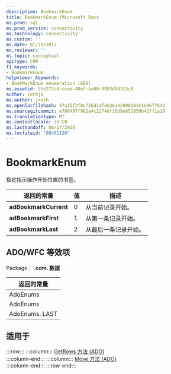 ```yaml
---
description: BookmarkEnum
title: BookmarkEnum |Microsoft Docs
ms.prod: sql
ms.prod_service: connectivity
ms.technology: connectivity
ms.custom: ''
ms.date: 01/19/2017
ms.reviewer: ''
ms.topic: conceptual
apitype: COM
f1_keywords:
- BookmarkEnum
helpviewer_keywords:
- BookMarkEnum enumeration [ADO]
ms.assetid: 55d273c4-ccee-48ef-ba90-8893d04313c8
author: rothja
ms.author: jroth
ms.openlocfilehash: 47a35f2f0c756d1dfde36a42900d83e1e9677b43
ms.sourcegitcommit: e700497f962e4c2274df16d9e651059b42ff1a10
ms.translationtype: MT
ms.contentlocale: zh-CN
ms.lasthandoff: 08/17/2020
ms.locfileid: "88451120"
---
```

# <a name="bookmarkenum"></a>BookmarkEnum
指定指示操作开始位置的书签。  
  
|返回的常量|值|描述|  
|--------------|-----------|-----------------|  
|**adBookmarkCurrent**|0|从当前记录开始。|  
|**adBookmarkFirst**|1|从第一条记录开始。|  
|**adBookmarkLast**|2|从最后一条记录开始。|  
  
## <a name="adowfc-equivalent"></a>ADO/WFC 等效项  
 Package： **.com. 数据**  
  
|返回的常量|  
|--------------|  
|AdoEnums|  
|AdoEnums|  
|AdoEnums. LAST|  
  
## <a name="applies-to"></a>适用于  

:::row:::
    :::column:::
        [GetRows 方法 (ADO)](../../../ado/reference/ado-api/getrows-method-ado.md)  
    :::column-end:::
    :::column:::
        [Move 方法 (ADO)](../../../ado/reference/ado-api/move-method-ado.md)  
    :::column-end:::
:::row-end:::
